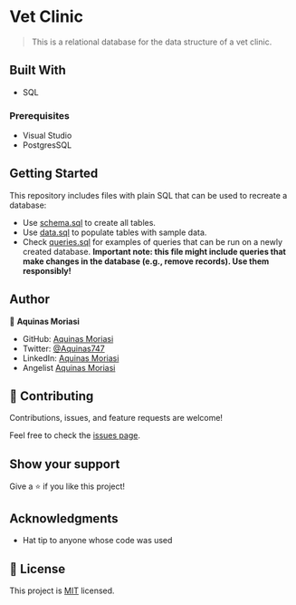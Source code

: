 # Vet Clinic

> This is a relational database for the data structure of a vet clinic.

## Built With
- SQL

### Prerequisites
- Visual Studio
- PostgresSQL

## Getting Started

This repository includes files with plain SQL that can be used to recreate a database:

- Use [schema.sql](./schema.sql) to create all tables.
- Use [data.sql](./data.sql) to populate tables with sample data.
- Check [queries.sql](./queries.sql) for examples of queries that can be run on a newly created database. **Important note: this file might include queries that make changes in the database (e.g., remove records). Use them responsibly!**


## Author

👤 **Aquinas Moriasi**

- GitHub: [Aquinas Moriasi](https://github.com/Aquinasmoriasi)
- Twitter: [@Aquinas747](twitter.com/aquinas747)
- LinkedIn: [Aquinas Moriasi](https://www.linkedin.com/in/aquinas-moriasi/)
- Angelist [Aquinas Moriasi](https://angel.co/u/aquinas-moriasi)

## 🤝 Contributing

Contributions, issues, and feature requests are welcome!

Feel free to check the [issues page](https://github.com/Aquinasmoriasi/vet-clinic/issues).

## Show your support

Give a ⭐️ if you like this project!

## Acknowledgments

- Hat tip to anyone whose code was used

## 📝 License

This project is [MIT](./MIT.md) licensed.
